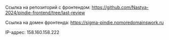 Ссылка на репозиторий с фронтендом: https://github.com/Nastya-2024/pindie-frontend/tree/last-review

Ссылка на домен фронтенда: https://sigma-pindie.nomoredomainswork.ru

IP-адрес: 158.160.158.222